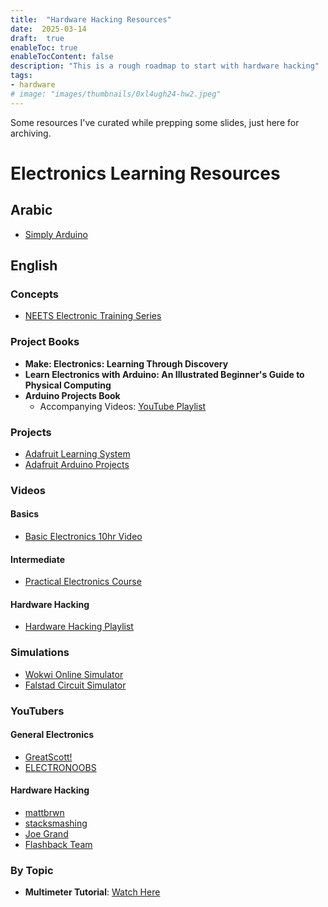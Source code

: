 ```yaml
---
title:  "Hardware Hacking Resources"
date:  2025-03-14
draft:  true
enableToc: true
enableTocContent: false
description: "This is a rough roadmap to start with hardware hacking"
tags:
- hardware
# image: "images/thumbnails/0xl4ugh24-hw2.jpeg"
---
```


Some resources I've curated while prepping some slides, just here for archiving.

# Electronics Learning Resources

## Arabic
- [Simply Arduino](https://drive.google.com/drive/folders/0B9613dDlpUaVMHNOTEpqVUhaYTA?resourcekey=0-9kty6FgYsSl38qvpAEBaTA&usp=drive_link)

## English

### Concepts
- [NEETS Electronic Training Series](http://compatt.com/Tutorials/NEETS/NEETS.html)

### Project Books
- **Make: Electronics: Learning Through Discovery**
- **Learn Electronics with Arduino: An Illustrated Beginner's Guide to Physical Computing**
- **Arduino Projects Book**
  - Accompanying Videos: [YouTube Playlist](https://www.youtube.com/playlist?list=PLT6rF_I5kknPf2qlVFlvH47qHvqvzkknd)

### Projects
- [Adafruit Learning System](https://learn.adafruit.com/)
- [Adafruit Arduino Projects](https://learn.adafruit.com/groups/learn-arduino)

### Videos
#### Basics
- [Basic Electronics 10hr Video](https://youtu.be/nb4ovfwqup8)

#### Intermediate
- [Practical Electronics Course](https://www.youtube.com/playlist?list=PLNx89373hpKVb3tMPfRMUjmYNkkXohRv9)

#### Hardware Hacking
- [Hardware Hacking Playlist](https://youtube.com/playlist?list=PLoFdAHrZtKkhcd9k8ZcR4th8Q8PNOx7iU)

### Simulations
- [Wokwi Online Simulator](https://wokwi.com/)
- [Falstad Circuit Simulator](https://www.falstad.com/circuit/circuitjs.html)

### YouTubers
#### General Electronics
- [GreatScott!](https://www.youtube.com/@greatscottlab)
- [ELECTRONOOBS](https://www.youtube.com/@ELECTRONOOBS)

#### Hardware Hacking
- [mattbrwn](https://www.youtube.com/@mattbrwn)
- [stacksmashing](https://www.youtube.com/@stacksmashing)
- [Joe Grand](https://www.youtube.com/@JoeGrand)
- [Flashback Team](https://www.youtube.com/@FlashbackTeam)

### By Topic
- **Multimeter Tutorial**: [Watch Here](https://youtu.be/KzjMIcER4EU)
